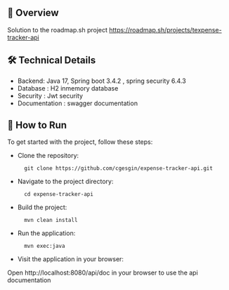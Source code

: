 ## 🎯 Overview
Solution to the roadmap.sh project https://roadmap.sh/projects/texpense-tracker-api

## 🛠️ Technical Details

- Backend: Java 17, Spring boot 3.4.2 , spring security 6.4.3
- Database : H2 inmemory database
- Security : Jwt security
- Documentation : swagger documentation

## 🏃 How to Run
To get started with the project, follow these steps:

- Clone the repository:

        git clone https://github.com/cgesgin/expense-tracker-api.git

- Navigate to the project directory:

        cd expense-tracker-api

- Build the project:

        mvn clean install

- Run the application:

        mvn exec:java

- Visit the application in your browser:

Open http://localhost:8080/api/doc in your browser to use the api documentation
